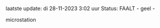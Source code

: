 laatste update: 
di 28-11-2023  3:02   uur 
Status: FAALT - geel - 
<div class="service Y">microstation</div>